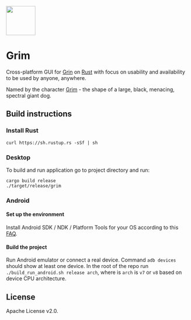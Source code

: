 <img height="80" src="https://github.com/ardocrat/grim/blob/master/img/logo.png?raw=true">

# Grim

Cross-platform GUI for [Grin](https://github.com/mimblewimble/grin) on [Rust](https://stackoverflow.blog/2020/01/20/what-is-rust-and-why-is-it-so-popular/) with focus on usability and availability to be used by anyone, anywhere.

Named by the character [Grim](https://harrypotter.fandom.com/wiki/Grim) - the shape of a large, black, menacing, spectral giant dog.

## Build instructions
### Install Rust
`curl https://sh.rustup.rs -sSf | sh`

### Desktop

To build and run application go to project directory and run:

```
cargo build release
./target/release/grim
```

### Android
#### Set up the environment

Install Android SDK / NDK / Platform Tools for your OS according to this [FAQ](https://github.com/codepath/android_guides/wiki/installing-android-sdk-tools).

#### Build the project
Run Android emulator or connect a real device. Command `adb devices` should show at least one device.
In the root of the repo run `./build_run_android.sh release arch`, where is `arch` is `v7` or `v8` based on device CPU architecture.

## License

Apache License v2.0.